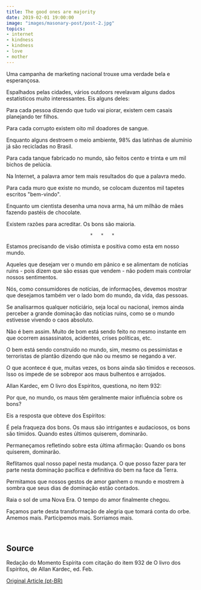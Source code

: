 ```yaml
---
title: The good ones are majority
date: 2019-02-01 19:00:00
image: "images/masonary-post/post-2.jpg"
topics: 
- internet
- kindness
- kindness
- love
- mother
---
```



Uma campanha de marketing nacional trouxe uma verdade bela e esperançosa.

Espalhados pelas cidades, vários outdoors revelavam alguns dados estatísticos
muito interessantes. Eis alguns deles:

Para cada pessoa dizendo que tudo vai piorar, existem cem casais planejando ter
filhos.

Para cada corrupto existem oito mil doadores de sangue.

Enquanto alguns destroem o meio ambiente, 98% das latinhas de alumínio já são
recicladas no Brasil.

Para cada tanque fabricado no mundo, são feitos cento e trinta e um mil bichos
de pelúcia.

Na Internet, a palavra amor tem mais resultados do que a palavra medo.

Para cada muro que existe no mundo, se colocam duzentos mil tapetes escritos
"bem-vindo".

Enquanto um cientista desenha uma nova arma, há um milhão de mães fazendo
pastéis de chocolate.

Existem razões para acreditar. Os bons são maioria.

                                   *   *   *

Estamos precisando de visão otimista e positiva como esta em nosso mundo.

Aqueles que desejam ver o mundo em pânico e se alimentam de notícias ruins -
pois dizem que são essas que vendem - não podem mais controlar nossos
sentimentos.

Nós, como consumidores de notícias, de informações, devemos mostrar que
desejamos também ver o lado bom do mundo, da vida, das pessoas.

Se analisarmos qualquer noticiário, seja local ou nacional, iremos ainda
perceber a grande dominação das notícias ruins, como se o mundo estivesse
vivendo o caos absoluto.

Não é bem assim. Muito de bom está sendo feito no mesmo instante em que ocorrem
assassinatos, acidentes, crises políticas, etc.

O bem está sendo construído no mundo, sim, mesmo os pessimistas e terroristas
de plantão dizendo que não ou mesmo se negando a ver.

O que acontece é que, muitas vezes, os bons ainda são tímidos e receosos. Isso
os impede de se sobrepor aos maus bulhentos e arrojados.

Allan Kardec, em O livro dos Espíritos, questiona, no item 932:

Por que, no mundo, os maus têm geralmente maior influência sobre os bons?

Eis a resposta que obteve dos Espíritos:

É pela fraqueza dos bons. Os maus são intrigantes e audaciosos, os bons são
tímidos. Quando estes últimos quiserem, dominarão.

Permaneçamos refletindo sobre esta última afirmação: Quando os bons quiserem,
dominarão.

Reflitamos qual nosso papel nesta mudança. O que posso fazer para ter parte
nesta dominação pacífica e definitiva do bem na face da Terra.

Permitamos que nossos gestos de amor ganhem o mundo e mostrem à sombra que seus
dias de dominação estão contados.

Raia o sol de uma Nova Era. O tempo do amor finalmente chegou.

Façamos parte desta transformação de alegria que tomará conta do orbe. Amemos
mais. Participemos mais. Sorriamos mais.

 
## Source
Redação do Momento Espírita com citação do item 932 de O livro dos Espíritos,
de Allan Kardec, ed. Feb.

[Original Article (pt-BR)](http://www.momento.com.br/pt/ler_texto.php?id=3215)

